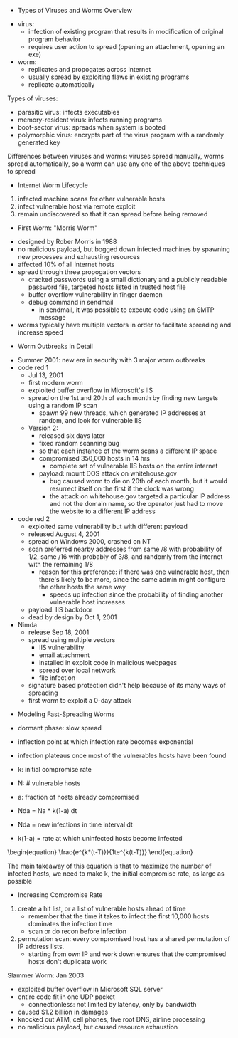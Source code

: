 * Types of Viruses and Worms Overview
- virus:
  - infection of existing program that results in modification of original program behavior
  - requires user action to spread (opening an attachment, opening an exe)
- worm:
  - replicates and propogates across internet
  - usually spread by exploiting flaws in existing programs
  - replicate automatically

Types of viruses:
- parasitic virus: infects executables
- memory-resident virus: infects running programs
- boot-sector virus: spreads when system is booted
- polymorphic virus: encrypts part of the virus program with a randomly generated key

Differences between viruses and worms: viruses spread manually, worms spread automatically, so a worm can use any one of the above techniques to spread
* Internet Worm Lifecycle
1. infected machine scans for other vulnerable hosts
2. infect vulnerable host via remote exploit
3. remain undiscovered so that it can spread before being removed
* First Worm: "Morris Worm"
- designed by Rober Morris in 1988
- no malicious payload, but bogged down infected machines by spawning new processes and exhausting resources
- affected 10% of all internet hosts
- spread through three propogation vectors
  - cracked passwords using a small dictionary and a publicly readable password file, targeted hosts listed in trusted host file
  - buffer overflow vulnerability in finger daemon
  - debug command in sendmail
    - in sendmail, it was possible to execute code using an SMTP message
- worms typically have multiple vectors in order to facilitate spreading and increase speed
* Worm Outbreaks in Detail
- Summer 2001: new era in security with 3 major worm outbreaks
- code red 1
  - Jul 13, 2001
  - first modern worm
  - exploited buffer overflow in Microsoft's IIS
  - spread on the 1st and 20th of each month by finding new targets using a random IP scan
    - spawn 99 new threads, which generated IP addresses at random, and look for vulnerable IIS
  - Version 2:
    - released six days later
    - fixed random scanning bug
    - so that each instance of the worm scans a different IP space
    - compromised 350,000 hosts in 14 hrs
      - complete set of vulnerable IIS hosts on the entire internet
    - payload: mount DOS attack on whitehouse.gov
      - bug caused worm to die on 20th of each month, but it would resurrect itself on the first if the clock was wrong
      - the attack on whitehouse.gov targeted a particular IP address and not the domain name, so the operator just had to move the website to a different IP address
- code red 2
  - exploited same vulnerability but with different payload
  - released August 4, 2001
  - spread on Windows 2000, crashed on NT
  - scan preferred nearby addresses from same /8 with probability of 1/2, same /16 with probably of 3/8, and randomly from the internet with the remaining 1/8
    - reason for this preference: if there was one vulnerable host, then there's likely to be more, since the same admin might configure the other hosts the same way
      - speeds up infection since the probability of finding another vulnerable host increases
  - payload: IIS backdoor
  - dead by design by Oct 1, 2001
- Nimda
  - release Sep 18, 2001
  - spread using multiple vectors
    - IIS vulnerability
    - email attachment
    - installed in exploit code in malicious webpages
    - spread over local network
    - file infection
  - signature based protection didn't help because of its many ways of spreading
  - first worm to exploit a 0-day attack
* Modeling Fast-Spreading Worms
- dormant phase: slow spread
- inflection point at which infection rate becomes exponential
- infection plateaus once most of the vulnerables hosts have been found

- k: initial compromise rate
- N: # vulnerable hosts
- a: fraction of hosts already compromised

- Nda = Na * k(1-a) dt
- Nda = new infections in time interval dt
- k(1-a) = rate at which uninfected hosts become infected

\begin{equation}
\frac{e^{k*(t-T)}}{1te^{k(t-T)}}
\end{equation}

The main takeaway of this equation is that to maximize the number of infected hosts, we need to make k, the initial compromise rate,  as large as possible
* Increasing Compromise Rate
1. create a hit list, or a list of vulnerable hosts ahead of time
   - remember that the time it takes to infect the first 10,000 hosts dominates the infection time
   - scan or do recon before infection
2. permutation scan: every compromised host has a shared permutation of IP address lists.
   - starting from own IP and work down ensures that the compromised hosts don't duplicate work

Slammer Worm: Jan 2003
- exploited buffer overflow in Microsoft SQL server
- entire code fit in one UDP packet
  - connectionless: not limited by latency, only by bandwidth
- caused $1.2 billion in damages
- knocked out ATM, cell phones, five root DNS, airline processing
- no malicious payload, but caused resource exhaustion 


